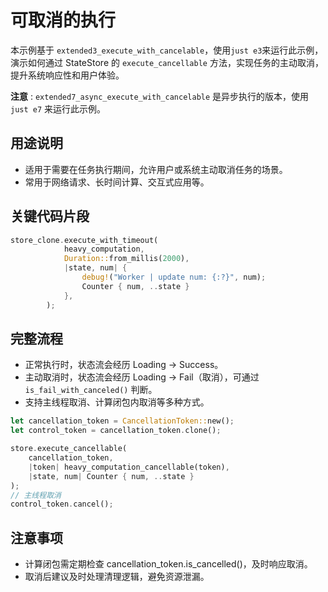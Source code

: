 # 可取消的执行

本示例基于 `extended3_execute_with_cancelable`，使用`just e3`来运行此示例，演示如何通过 StateStore 的 `execute_cancellable` 方法，实现任务的主动取消，提升系统响应性和用户体验。

**注意** : `extended7_async_execute_with_cancelable` 是异步执行的版本，使用 `just e7` 来运行此示例。

## 用途说明

- 适用于需要在任务执行期间，允许用户或系统主动取消任务的场景。
- 常用于网络请求、长时间计算、交互式应用等。

## 关键代码片段

```rust
store_clone.execute_with_timeout(
            heavy_computation,
            Duration::from_millis(2000),
            |state, num| {
                debug!("Worker | update num: {:?}", num);
                Counter { num, ..state }
            },
        );
```

## 完整流程

- 正常执行时，状态流会经历 Loading -> Success。
- 主动取消时，状态流会经历 Loading -> Fail（取消），可通过 `is_fail_with_canceled()` 判断。
- 支持主线程取消、计算闭包内取消等多种方式。

```rust
let cancellation_token = CancellationToken::new();
let control_token = cancellation_token.clone();

store.execute_cancellable(
    cancellation_token,
    |token| heavy_computation_cancellable(token),
    |state, num| Counter { num, ..state }
);
// 主线程取消
control_token.cancel();
```

## 注意事项

- 计算闭包需定期检查 cancellation_token.is_cancelled()，及时响应取消。
- 取消后建议及时处理清理逻辑，避免资源泄漏。 